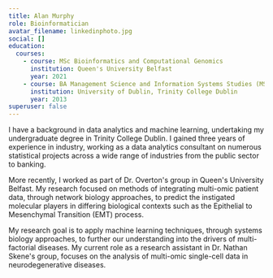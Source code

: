 ```yaml
---
title: Alan Murphy
role: Bioinformatician
avatar_filename: linkedinphoto.jpg
social: []
education:
  courses:
    - course: MSc Bioinformatics and Computational Genomics
      institution: Queen's University Belfast
      year: 2021
    - course: BA Management Science and Information Systems Studies (MSISS)
      institution: University of Dublin, Trinity College Dublin
      year: 2013
superuser: false
---
```

I have a background in data analytics and machine learning, undertaking my undergraduate degree in Trinity College Dublin. I gained three years of experience in industry, working as a data analytics consultant on numerous statistical projects across a wide range of industries from the public sector to banking.

More recently, I worked as part of Dr. Overton's group in Queen's University Belfast. My research focused on methods of integrating multi-omic patient data, through network biology approaches, to predict the instigated molecular players in differing biological contexts such as the Epithelial to Mesenchymal Transition (EMT) process. 

My research goal is to apply machine learning techniques, through systems biology approaches, to further our understanding into the drivers of multi-factorial diseases. My current role as a research assistant in Dr. Nathan Skene's group, focuses on the analysis of multi-omic single-cell data in neurodegenerative diseases.